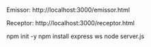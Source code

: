 Emissor: http://localhost:3000/emissor.html

Receptor: http://localhost:3000/receptor.html

npm init -y
npm install express ws
node server.js
